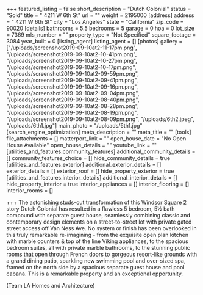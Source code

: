 +++
featured_listing = false
short_description = "Dutch Colonial"
status = "Sold"
title = " 4211 W 6th St"
url = ""
weight = 2195000
[address]
address = " 4211 W 6th St"
city = "Los Angeles"
state = "California"
zip_code = 90020
[details]
bathrooms = 5.5
bedrooms = 5
garage = 0
hoa = 0
lot_size = 7369
mls_number = ""
property_type = "Not Specified"
square_footage = 3084
year_built = 0
[listing_agent]
listing_agent = []
[photos]
gallery = ["/uploads/screenshot2019-09-10at2-11-17pm.png", "/uploads/screenshot2019-09-10at2-10-41pm.png", "/uploads/screenshot2019-09-10at2-10-27pm.png", "/uploads/screenshot2019-09-10at2-10-17pm.png", "/uploads/screenshot2019-09-10at2-09-59pm.png", "/uploads/screenshot2019-09-10at2-09-41pm.png", "/uploads/screenshot2019-09-10at2-09-16pm.png", "/uploads/screenshot2019-09-10at2-09-04pm.png", "/uploads/screenshot2019-09-10at2-08-40pm.png", "/uploads/screenshot2019-09-10at2-08-28pm.png", "/uploads/screenshot2019-09-10at2-08-19pm.png", "/uploads/screenshot2019-09-10at2-08-09pm.png", "/uploads/6th2.jpeg", "/uploads/6th1.jpg"]
main_photo = "/uploads/6th1.jpg"
[search_engine_optimization]
meta_description = ""
meta_title = ""
[tools]
file_attachments = []
matterport_link = ""
open_house_date = "No Open House Available"
open_house_details = ""
youtube_link = ""
[utilities_and_features.community_features]
additional_community_details = []
community_features_choice = []
hide_community_details = true
[utilities_and_features.exterior]
additional_exterior_details = []
exterior_details = []
exterior_roof = []
hide_property_exterior = true
[utilities_and_features.interior_details]
additional_interior_details = []
hide_property_interior = true
interior_appliances = []
interior_flooring = []
interior_rooms = []

+++
The astonishing studs-out transformation of this Windsor Square 2 story Dutch Colonial has resulted in a flawless 5 bedroom, 5½ bath compound with separate guest house, seamlessly combining classic and contemporary design elements on a street-to-street lot with private gated street access off Van Ness Ave. No system or finish has been overlooked in this truly remarkable re-imagining - from the exquisite open plan kitchen with marble counters & top of the line Viking appliances, to the spacious bedroom suites, all with private marble bathrooms, to the stunning public rooms that open through French doors to gorgeous resort-like grounds with a grand dining patio, sparkling new swimming pool and over-sized spa, framed on the north side by a spacious separate guest house and pool cabana. This is a remarkable property and an exceptional opportunity.

(Team LA Homes and Architecture)